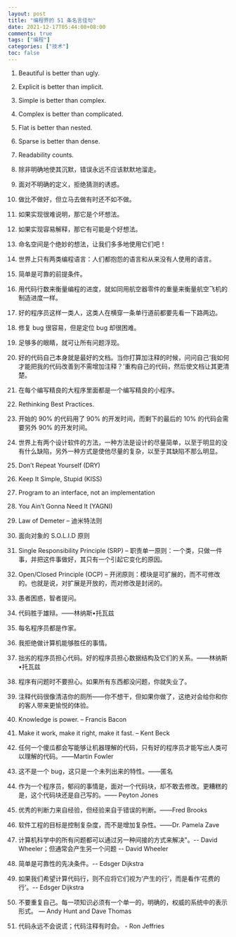 ```yaml
---
layout: post
title: "编程界的 51 条名言佳句"
date: 2021-12-17T05:44:08+08:00
comments: true
tags: ["编程"]
categories: ["技术"]
toc: false
---
```


1. Beautiful is better than ugly.

1. Explicit is better than implicit.

1. Simple is better than complex.

1. Complex is better than complicated.

1. Flat is better than nested.

1. Sparse is better than dense.

1. Readability counts.

1. 除非明确地使其沉默，错误永远不应该默默地溜走。

1. 面对不明确的定义，拒绝猜测的诱惑。

1. 做比不做好，但立马去做有时还不如不做。

1. 如果实现很难说明，那它是个坏想法。

1. 如果实现容易解释，那它有可能是个好想法。

1. 命名空间是个绝妙的想法，让我们多多地使用它们吧！

1. 世界上只有两类编程语言：人们都抱怨的语言和从来没有人使用的语言。

1. 简单是可靠的前提条件。

1. 用代码行数来衡量编程的进度，就如同用航空器零件的重量来衡量航空飞机的制造进度一样。

1. 好的程序员这样一类人，这类人在横穿一条单行道前都要先看一下路两边。

1. 修复 bug 很容易，但是定位 bug 却很困难。

1. 足够多的眼睛，就可让所有问题浮现。

1. 好的代码自己本身就是最好的文档。当你打算加注释的时候，问问自己‘我如何才能把我的代码改善到不需增加注释？’重构自己的代码，然后使文档让其更清楚。

1. 在每个编写精良的大程序里面都是一个编写精良的小程序。

1. Rethinking Best Practices.

1. 开始的 90% 的代码用了 90% 的开发时间，而剩下的最后的 10% 的代码会需要另外 90% 的开发时间。

1. 世界上有两个设计软件的方法，一种方法是设计的尽量简单，以至于明显的没有什么缺陷，另外一种方式是使他尽量的复杂，以至于其缺陷不那么明显。

1. Don’t Repeat Yourself (DRY)

1. Keep It Simple, Stupid (KISS)

1. Program to an interface, not an implementation

1. You Ain’t Gonna Need It (YAGNI)

1. Law of Demeter – 迪米特法则

1. 面向对象的 S.O.L.I.D 原则

1. Single Responsibility Principle (SRP) – 职责单一原则：一个类，只做一件事，并把这件事做好，其只有一个引起它变化的原因。

1. Open/Closed Principle (OCP) – 开闭原则：模块是可扩展的，而不可修改的。也就是说，对扩展是开放的，而对修改是封闭的。

1. 愚者困惑，智者提问。

1. 代码胜于雄辩。——林纳斯•托瓦兹

1. 每名程序员都是作家。

1. 我拒绝做计算机能够胜任的事情。

1. 拙劣的程序员担心代码。好的程序员担心数据结构及它们的关系。——林纳斯•托瓦兹

1. 程序有问题时不要担心。如果所有东西都没问题，你就失业了。

1. 注释代码很像清洁你的厕所——你不想干，但如果你做了，这绝对会给你和你的客人带来更愉悦的体验。

1. Knowledge is power. – Francis Bacon

1. Make it work, make it right, make it fast. – Kent Beck

1. 任何一个傻瓜都会写能够让机器理解的代码，只有好的程序员才能写出人类可以理解的代码。——Martin Fowler

1. 这不是一个 bug，这只是一个未列出来的特性。——匿名

1. 作为一个程序员，郁闷的事情是，面对一个代码块，却不敢去修改。更糟糕的是，这个代码块还是自己写的。—— Peyton Jones

1. 优秀的判断力来自经验，但经验来自于错误的判断。——Fred Brooks

1. 软件工程的目标是控制复杂度，而不是增加复杂性。——Dr. Pamela Zave

1. 计算机科学中的所有问题都可以通过另一种间接的方式来解决"。-- David Wheeler；但通常会产生另一个问题 -- David Wheeler

1. 简单是可靠性的先决条件。-- Edsger Dijkstra

1. 如果我们希望计算代码行，则不应将它们视为‘产生的行’，而是看作‘花费的行’。-- Edsger Dijkstra

1. 不要重复自己。每一项知识必须有一个单一的，明确的，权威的系统中的表示形式。 — Andy Hunt and Dave Thomas

1. 代码永远不会说谎；代码注释有时会。 - Ron Jeffries
